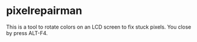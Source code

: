 # pixelrepairman
This is a tool to rotate colors on an LCD screen to fix stuck pixels. You close by press ALT-F4.
